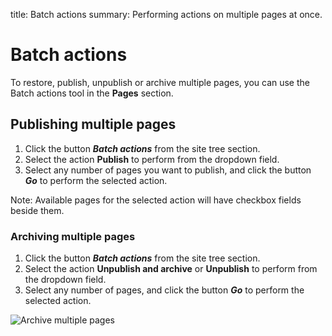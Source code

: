title: Batch actions
summary: Performing actions on multiple pages at once.

# Batch actions

 To restore, publish, unpublish or archive multiple pages, you can use the Batch actions tool in the **Pages** section.

## Publishing multiple pages

 1. Click the button ***Batch actions*** from the site tree section.
 2. Select the action **Publish** to perform from the dropdown field.
 2. Select any number of pages you want to publish, and click the button ***Go*** to perform the selected action.

Note: Available pages for the selected action will have checkbox fields beside them.

### Archiving multiple pages

 1. Click the button ***Batch actions*** from the site tree section.
 2. Select the action **Unpublish and archive** or **Unpublish** to perform from the dropdown field.
 3. Select any number of pages, and click the button ***Go*** to perform the selected action.


![Archive multiple pages](/_images/archive-multiple-pages.png)
